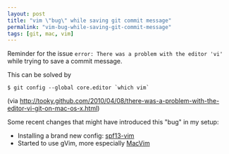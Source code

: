 ```yaml
---
layout: post
title: "vim \"bug\" while saving git commit message"
permalink: "vim-bug-while-saving-git-commit-message"
tags: [git, mac, vim]
---
```


Reminder for the issue `error: There was a problem with the editor 'vi'` while trying to save a commit message.

This can be solved by

    $ git config --global core.editor `which vim`

(via <a href="http://tooky.github.com/2010/04/08/there-was-a-problem-with-the-editor-vi-git-on-mac-os-x.html">http://tooky.github.com/2010/04/08/there-was-a-problem-with-the-editor-vi-git-on-mac-os-x.html</a>)

Some recent changes that might have introduced this "bug" in my setup:

- Installing a brand new config: <a href="https://github.com/spf13/spf13-vim">spf13-vim</a>
- Started to use gVim, more especially <a href="https://github.com/b4winckler/macvim">MacVim</a>
